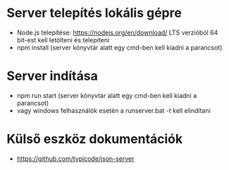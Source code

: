 # Server telepítés lokális gépre
- Node.js telepítése: https://nodejs.org/en/download/  LTS verzióból 64 bit-est kell letölteni és telepíteni
- npm install (server könyvtár alatt egy cmd-ben kell kiadni a parancsot)

# Server indítása
- npm run start (server könyvtár alatt egy cmd-ben kell kiadni a parancsot)
- vagy windows felhasználók esetén a runserver.bat -t kell elindítani

# Külső eszköz dokumentációk
- https://github.com/typicode/json-server


